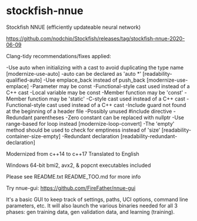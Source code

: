 # stockfish-nnue
Stockfish NNUE (efficiently updateable neural network)

https://github.com/nodchip/Stockfish/releases/tag/stockfish-nnue-2020-06-09

Clang-tidy recommendations/fixes applied:

-Use auto when initializing with a cast to avoid duplicating the type name [modernize-use-auto]
-auto can be declared as 'auto *' [readability-qualified-auto]
-Use emplace_back instead of push_back [modernize-use-emplace]
-Parameter may be const
-Functional-style cast used instead of a C++ cast
-Local variable may be const
-Member function may be 'const'
-Member function may be 'static'
-C-style cast used instead of a C++ cast
-Functional-style cast used instead of a C++ cast
-Include guard not found at the beginning of a header file
-Possibly unused #include directive
-Redundant parentheses
-Zero constant can be replaced with nullptr
-Use range-based for loop instead [modernize-loop-convert]
-The 'empty' method should be used to check for emptiness instead of 'size' [readability-container-size-empty]
-Redundant declaration [readability-redundant-declaration]

Modernized from c++14 to c++17
Translated to English

Windows 64-bit bmi2, avx2, & popcnt executables included

Please see
README.txt
README_TOO.md
for more info

Try nnue-gui:
https://github.com/FireFather/nnue-gui

It's a basic GUI to keep track of settings, paths, UCI options, command line parameters, etc.
It will also launch the various binaries needed for all 3 phases: gen training data, gen validation data, and learning (training).
